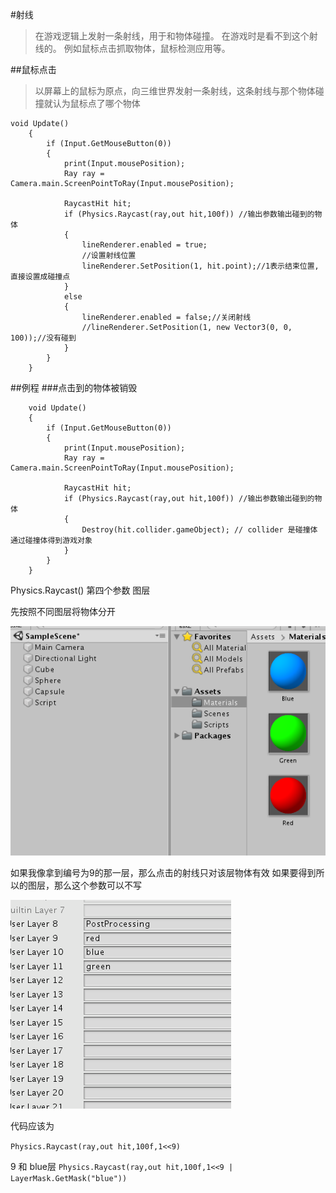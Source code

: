 #射线

> 在游戏逻辑上发射一条射线，用于和物体碰撞。
> 在游戏时是看不到这个射线的。
> 例如鼠标点击抓取物体，鼠标检测应用等。

##鼠标点击

> 以屏幕上的鼠标为原点，向三维世界发射一条射线，这条射线与那个物体碰撞就认为鼠标点了哪个物体

```
void Update()
    {
        if (Input.GetMouseButton(0))
        {
            print(Input.mousePosition);
            Ray ray = Camera.main.ScreenPointToRay(Input.mousePosition);

            RaycastHit hit;
            if (Physics.Raycast(ray,out hit,100f)) //输出参数输出碰到的物体
            {
                lineRenderer.enabled = true;
                //设置射线位置
                lineRenderer.SetPosition(1, hit.point);//1表示结束位置,直接设置成碰撞点
            }
            else
            {
                lineRenderer.enabled = false;//关闭射线
                //lineRenderer.SetPosition(1, new Vector3(0, 0, 100));//没有碰到
            }
        }
    }
```


##例程
###点击到的物体被销毁

```
    void Update()
    {
        if (Input.GetMouseButton(0))
        {
            print(Input.mousePosition);
            Ray ray = Camera.main.ScreenPointToRay(Input.mousePosition);

            RaycastHit hit;
            if (Physics.Raycast(ray,out hit,100f)) //输出参数输出碰到的物体
            {
                Destroy(hit.collider.gameObject); // collider 是碰撞体 通过碰撞体得到游戏对象
            }
        }
    }
```


Physics.Raycast() 第四个参数 图层

先按照不同图层将物体分开

![](image/图层1.png)

如果我像拿到编号为9的那一层，那么点击的射线只对该层物体有效
如果要得到所以的图层，那么这个参数可以不写

![](image/图层2.png)


代码应该为

`Physics.Raycast(ray,out hit,100f,1<<9)`

9 和 blue层
`Physics.Raycast(ray,out hit,100f,1<<9 | LayerMask.GetMask("blue"))`


